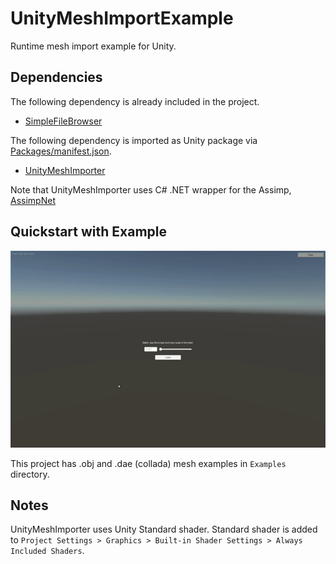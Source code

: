 # UnityMeshImportExample

Runtime mesh import example for Unity.

## Dependencies

The following dependency is already included in the project. 

- [SimpleFileBrowser](https://assetstore.unity.com/packages/tools/gui/runtime-file-browser-113006)

The following dependency is imported as Unity package via [Packages/manifest.json](Packages/manifest.json).

- [UnityMeshImporter](https://github.com/eastskykang/UnityMeshImporter)

Note that UnityMeshImporter uses C# .NET wrapper for the Assimp, [AssimpNet](https://bitbucket.org/Starnick/assimpnet/src/master/) 

## Quickstart with Example

![quick-start-gif](Images/quickstart.gif)

This project has .obj and .dae (collada) mesh examples in ```Examples``` directory.

## Notes

UnityMeshImporter uses Unity Standard shader. Standard shader is added to ```Project Settings > Graphics > Built-in Shader Settings > Always Included Shaders```. 
